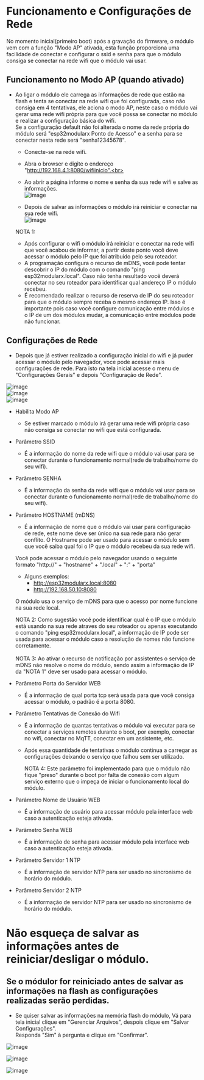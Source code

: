 # Funcionamento e Configurações de Rede

No momento inicial(primeiro boot) após a gravação do firmware, o módulo vem com a função "Modo AP" ativada, esta função proporciona uma facilidade de conectar e configurar o ssid e senha para que o módulo consiga se conectar na rede wifi que o módulo vai usar.<br>

## Funcionamento no Modo AP (quando ativado)
- Ao ligar o módulo ele carrega as informações de rede que estão na flash e tenta se conectar na rede wifi que foi configurada, caso não consiga em 4 tentativas, ele aciona o modo AP, neste caso o módulo vai gerar uma rede wifi própria para que você possa se conectar no módulo e realizar a configuração básica do wifi.<br>
Se a configuração default não foi alterada o nome da rede própria do módulo será "esp32modularx Ponto de Acesso" e a senha para se conectar nesta rede será "senha12345678".<br>

  - Conecte-se na rede wifi.<br>
  - Abra o browser e digite o endereço "http://192.168.4.1:8080/wifiinicio".<br>
  - Ao abrir a página informe o nome e senha da sua rede wifi e salve as informações.<br>
![image](https://github.com/rede-analista/smcr/blob/develop/manual/telas/c_wifi_inicial_t1.png)


  - Depois de salvar as informações o módulo irá reiniciar e conectar na sua rede wifi.<br>
![image](https://github.com/rede-analista/smcr/blob/develop/manual/telas/c_wifi_inicial_t2.png)  

  NOTA 1:
  - Após configurar o wifi o módulo irá reiniciar e conectar na rede wifi que você acabou de informar, a partir deste ponto você deve acessar o módulo pelo IP que foi atribuído pelo seu roteador.<br>
  - A programação configura o recurso de mDNS, você pode tentar descobrir o IP do módulo com o comando "ping esp32modularx.local". Caso não tenha resultado você deverá conectar no seu roteador para identificar qual andereço IP o módulo recebeu.<br>
  - É recomendado realizar o recurso de reserva de IP do seu roteador para que o módulo sempre receba o mesmo endereço IP. Isso é importante pois caso você configure comunicação entre módulos e o IP de um dos módulos mudar, a comunicação entre módulos pode não funcionar.



## Configurações de Rede

- Depois que já estiver realizado a configuração inicial do wifi e já puder acessar o módulo pelo navegador, voce pode acessar mais configurações de rede. Para isto na tela inicial acesse o menu de "Configurações Gerais" e depois "Configuração de Rede".<br>

![image](https://github.com/rede-analista/smcr/blob/develop/manual/telas/c_geral_t1.png) 
<br>
![image](https://github.com/rede-analista/smcr/blob/develop/manual/telas/c_rede_t2.png) 
<br>
![image](https://github.com/rede-analista/smcr/blob/develop/manual/telas/c_wifi_t1.png) 

- Habilita Modo AP
  - Se estiver marcado o módulo irá gerar uma rede wifi própria caso não consiga se conectar no wifi que está configurada.

- Parâmetro SSID
  - É a informação do nome da rede wifi que o módulo vai usar para se conectar durante o funcionamento normal(rede de trabalho/nome do seu wifi).
    
- Parâmetro SENHA
  - É a informação da senha da rede wifi que o módulo vai usar para se conectar durante o funcionamento normal(rede de trabalho/nome do seu wifi).
  
- Parâmetro HOSTNAME  (mDNS)
  - É a informação de nome que o módulo vai usar para configuração de rede, este nome deve ser único na sua rede para não gerar conflito. O Hostname pode ser usado para acessar o módulo sem que você saiba qual foi o IP que o módulo recebeu da sua rede wifi.<br>

  Você pode acessar o módulo pelo navegador usando o seguinte formato "http://" + "hostname" + ".local" + ":" + "porta"<br>
  - Alguns exemplos:
    - http://esp32modularx.local:8080
    - http://192.168.50.10:8080

  O módulo usa o serviço de mDNS para que o acesso por nome funcione na sua rede local.

  NOTA 2: Como sugestão você pode identificar qual é o IP que o módulo está usando na sua rede atraves do seu roteador ou apenas executando o comando "ping esp32modularx.local", a informação de IP pode ser usada para acessar o módulo caso a resolução de nomes não funcione corretamente.<br><br>
  NOTA 3: Ao ativar o recurso de notificação por assistentes o serviço de mDNS não resolve o nome do módulo, sendo assim a informação de IP da "NOTA 1" deve ser usado para acessar o módulo.

- Parâmetro Porta do Servidor WEB
  - É a informação de qual porta tcp será usada para que você consiga acessar o módulo, o padrão é a porta 8080.<br>

- Parâmetro Tentativas de Conexão do Wifi
  - É a informação de quantas tentativas o módulo vai executar para se conectar a serviços remotos durante o boot, por exemplo, conectar no wifi, conectar no MqTT, conectar em um assistente, etc. <br>
  - Após essa quantidade de tentativas o módulo continua a carregar as configurações deixando o serviço que falhou sem ser utilizado.<br>

    NOTA 4: Este parâmetro foi implementado para que o módulo não fique "preso" durante o boot por falta de conexão com algum serviço externo que o impeça de iniciar o funcionamento local do módulo.

- Parâmetro Nome de Usuário WEB
  - É a informação de usuário para acessar módulo pela interface web caso a autenticação esteja ativada.<br>

- Parâmetro Senha WEB
  - É a informação de senha para acessar módulo pela interface web caso a autenticação esteja ativada.<br>

- Parâmetro Servidor 1 NTP
  - É a informação de servidor NTP para ser usado no sincronismo de horário do módulo.

- Parâmetro Servidor 2 NTP
  - É a informação de servidor NTP para ser usado no sincronismo de horário do módulo.



# Não esqueça de salvar as informações antes de reiniciar/desligar o módulo.
## Se o módulor for reiniciado antes de salvar as informações na flash as configurações realizadas serão perdidas.

- Se quiser salvar as informações na memória flash do módulo, Vá para tela inicial clique em "Gerenciar Arquivos", despois clique em "Salvar Configurações".<br>
  Responda "Sim" à pergunta e clique em "Confirmar".<br>
  
![image](https://github.com/rede-analista/smcr/blob/develop/manual/telas/t_salvar_t1.png)

![image](https://github.com/rede-analista/smcr/blob/develop/manual/telas/t_salvar_t2.png)

![image](https://github.com/rede-analista/smcr/blob/develop/manual/telas/t_salvar_t3.png)
